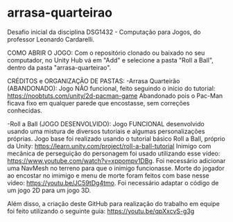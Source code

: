# arrasa-quarteirao
Desafio inicial da disciplina DSG1432 - Computação para Jogos, do professor Leonardo Cardarelli.

COMO ABRIR O JOGO:
Com o repositório clonado ou baixado no seu computador, no Unity Hub vá em "Add" e selecione a pasta "Roll a Ball", dentro da pasta "arrasa-quarteirao".

CRÉDITOS e ORGANIZAÇÃO DE PASTAS:
-Arrasa Quarteirão (ABANDONADO):
Jogo NÃO funcional, feito seguindo o início do tutorial: https://noobtuts.com/unity/2d-pacman-game
Abandonado pois o Pac-Man ficava fixo em qualquer parede que encostasse, sem correções conhecidas.

-Roll a Ball (JOGO DESENVOLVIDO): 
Jogo FUNCIONAL desenvolvido usando uma mistura de diversos tutoriais e algumas personalizações próprias.
Jogo base foi realizado usando o tutorial básico Roll a Ball, próprio da Unity: https://learn.unity.com/project/roll-a-ball-tutorial
Inimigo com mecânica de perseguição do personagem foi usado utilizando esse vídeo: https://www.youtube.com/watch?v=xppompv1DBg. Foi necessário adicionar uma NavMesh no terreno para que o inimigo funcionasse.
Morte do jogador ao encostar no imimigo e menu de morte foram feitos com base nesse vídeo: https://youtu.be/JC59tDg4tmo. Foi necessário adaptar o código de um jogo 2D para um jogo 3D.

Além disso, a criação deste GitHub para realização do trabalho em equipe foi feito utilizando o seguinte guia: https://youtu.be/qpXxcvS-g3g

